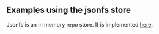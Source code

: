 ## Examples using the jsonfs store

<p>Jsonfs is an in memory repo store. It is implemented <a href="https://github.com/wizzifactory/wizzi/tree/master/packages/wizzi-repo/lib/json">here</a>.</p>

